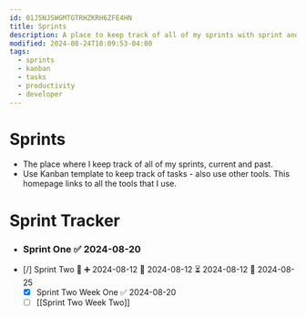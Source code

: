 ```yaml
---
id: 01J5NJSWGMTGTRHZKRH6ZFE4HN
title: Sprints
description: A place to keep track of all of my sprints with sprint and week number
modified: 2024-08-24T10:09:53-04:00
tags:
  - sprints
  - kanban
  - tasks
  - productivity
  - developer
---
```

# Sprints
- The place where I keep track of all of my sprints, current and past.
- Use Kanban template to keep track of tasks - also use other tools. This homepage links to all the tools that I use.

# Sprint Tracker
- ### Sprint One ✅ 2024-08-20
- [/] Sprint Two 🔺 ➕ 2024-08-12 🛫 2024-08-12 ⏳ 2024-08-12 📅 2024-08-25
	- [x] Sprint Two Week One ✅ 2024-08-20
	- [ ] [[Sprint Two Week Two]]
